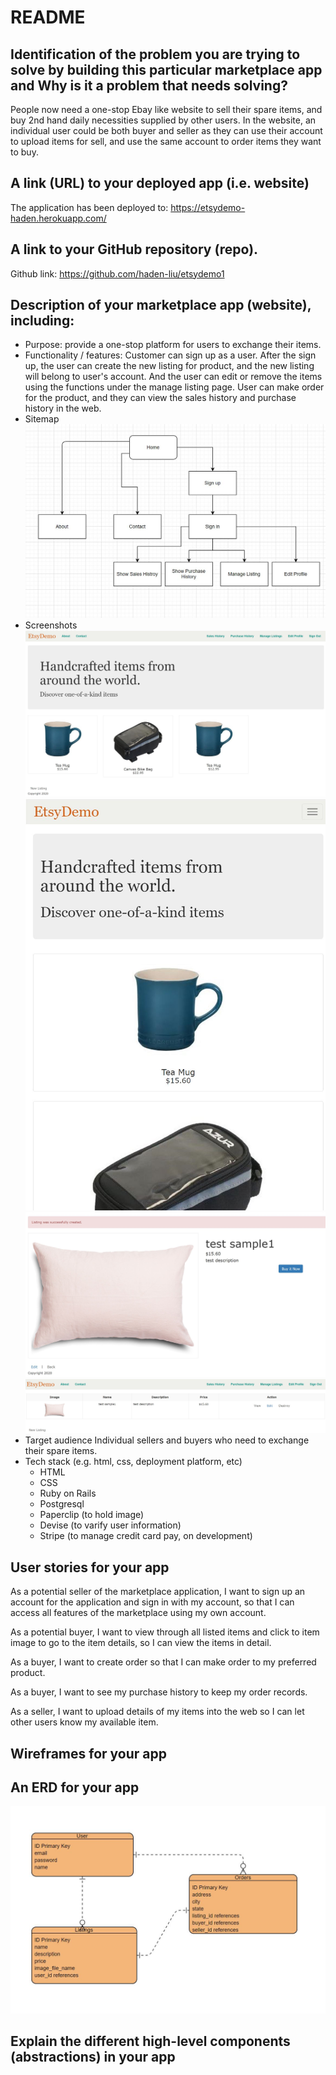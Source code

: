 # README

## Identification of the problem you are trying to solve by building this particular marketplace app and Why is it a problem that needs solving?

People now need a one-stop Ebay like website to sell their spare items, and buy 2nd hand daily necessities supplied by other users. In the website, an individual user could be both buyer and seller as they can use their account to upload items for sell, and use the same account to order items they want to buy.

## A link (URL) to your deployed app (i.e. website)

The application has been deployed to: https://etsydemo-haden.herokuapp.com/

## A link to your GitHub repository (repo).

Github link: https://github.com/haden-liu/etsydemo1

## Description of your marketplace app (website), including:

- Purpose:
  provide a one-stop platform for users to exchange their items.
- Functionality / features:
  Customer can sign up as a user. After the sign up, the user can create the new listing for product, and the new listing will belong to user's account. And the user can edit or remove the items using the functions under the manage listing page. User can make order for the product, and they can view the sales history and purchase history in the web.
- Sitemap
  ![picture](app/assets/images/sitemap.JPG)
- Screenshots
  ![picture](app/assets/images/screenshot1.JPG)
  ![picture](app/assets/images/screenshot2.JPG)
  ![picture](app/assets/images/screenshot3.JPG)
  ![picture](app/assets/images/screenshot4.JPG)
- Target audience
  Individual sellers and buyers who need to exchange their spare items.
- Tech stack (e.g. html, css, deployment platform, etc)
  - HTML
  - CSS
  - Ruby on Rails
  - Postgresql
  - Paperclip (to hold image)
  - Devise (to varify user information)
  - Stripe (to manage credit card pay, on development)

## User stories for your app

As a potential seller of the marketplace application, I want to sign up an account for the application and sign in with my account, so that I can access all features of the marketplace using my own account.

As a potential buyer, I want to view through all listed items and click to item image to go to the item details, so I can view the items in detail.

As a buyer, I want to create order so that I can make order to my preferred product.

As a buyer, I want to see my purchase history to keep my order records.

As a seller, I want to upload details of my items into the web so I can let other users know my available item.

## Wireframes for your app

## An ERD for your app

![picture](app/assets/images/ERD.JPG)

## Explain the different high-level components (abstractions) in your app
